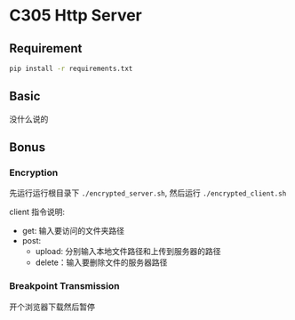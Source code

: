 # C305 Http Server

## Requirement

```sh
pip install -r requirements.txt
```

## Basic

没什么说的

## Bonus

### Encryption

先运行运行根目录下 `./encrypted_server.sh`, 然后运行 `./encrypted_client.sh`

client 指令说明:

- get: 输入要访问的文件夹路径
- post:
  - upload: 分别输入本地文件路径和上传到服务器的路径
  - delete：输入要删除文件的服务器路径

### Breakpoint Transmission

开个浏览器下载然后暂停

